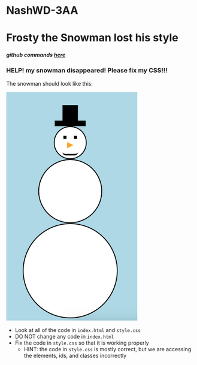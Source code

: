 # NashWD-3AA

# Frosty the Snowman lost his style
##### github commands [here](https://github.com/codebug-tech/github-commands)
### HELP! my snowman disappeared! Please fix my CSS!!!

The snowman should look like this:

![snowman](/images/snowman.png)

* Look at all of the code in `index.html` and `style.css`
* DO NOT change any code in `index.html`
* Fix the code in `style.css` so that it is working properly
  * HINT: the code in `style.css` is mostly correct, but we are accessing the elements, ids, and classes incorrectly
